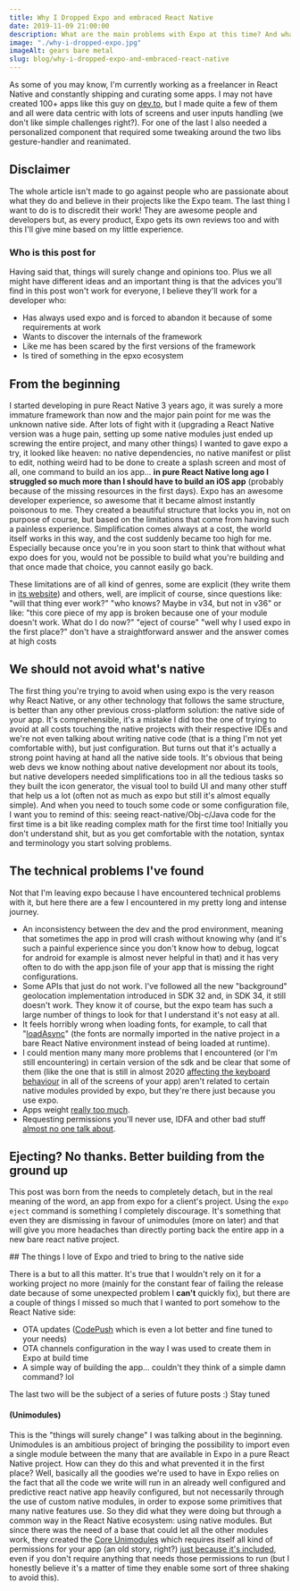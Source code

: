 ```yaml
---
title: Why I Dropped Expo and embraced React Native
date: 2019-11-09 21:00:00
description: What are the main problems with Expo at this time? And what can be the advantages of using a pure React Native workflow?
image: "./why-i-dropped-expo.jpg"
imageAlt: gears bare metal
slug: blog/why-i-dropped-expo-and-embraced-react-native
---
```


As some of you may know, I'm currently working as a freelancer in React Native and constantly shipping and curating some apps. I may not have created 100+ apps like this guy on [dev.to](https://dev.to/kylessg/ive-released-over-100-apps-in-react-native-since-2015-ask-me-anything-1m9g), but I made quite a few of them and all were data centric with lots of screens and user inputs handling (we don't like simple challenges right?).
For one of the last I also needed a personalized component that required some tweaking around the two libs gesture-handler and reanimated.

## Disclaimer

The whole article isn't made to go against people who are passionate about what they do and believe in their projects like the Expo team.
The last thing I want to do is to discredit their work! They are awesome people and developers but, as every product, Expo gets its own reviews too and with this I'll give mine based on my little experience.

### Who is this post for

Having said that, things will surely change and opinions too. Plus we all might have different ideas and an important thing is that the advices you'll find in this post won't work for everyone, I believe they'll work for a developer who:

- Has always used expo and is forced to abandon it because of some requirements at work
- Wants to discover the internals of the framework
- Like me has been scared by the first versions of the framework
- Is tired of something in the epxo ecosystem

## From the beginning

I started developing in pure React Native 3 years ago, it was surely a more immature framework than now and the major pain point for me was the unknown native side. After lots of fight with it (upgrading a React Native version was a huge pain, setting up some native modules just ended up screwing the entire project, and many other things) I wanted to gave expo a try, it looked like heaven: no native dependencies, no native manifest or plist to edit, nothing weird had to be done to create a splash screen and most of all, one command to build an ios app... **in pure React Native long ago I struggled so much more than I should have to build an iOS app** (probably because of the missing resources in the first days).
Expo has an awesome developer experience, so awesome that it became almost instantly poisonous to me.
They created a beautiful structure that locks you in, not on purpose of course, but based on the limitations that come from having such a painless experience. Simplification comes always at a cost, the world itself works in this way, and the cost suddenly became too high for me.
Especially because once you're in you soon start to think that without what expo does for you, would not be possible to build what you're building and that once made that choice, you cannot easily go back.

These limitations are of all kind of genres, some are explicit (they write them in [its website](https://docs.expo.io/versions/latest/introduction/why-not-expo/)) and others, well, are implicit of course, since questions like: "will that thing ever work?" "who knows? Maybe in v34, but not in v36" or like: "this core piece of my app is broken because one of your module doesn't work. What do I do now?" "eject of course" "well why I used expo in the first place?" don't have a straightforward answer and the answer comes at high costs

## We should not avoid what's native

The first thing you're trying to avoid when using expo is the very reason why React Native, or any other technology that follows the same structure, is better than any other previous cross-platform solution: the native side of your app.
It's comprehensible, it's a mistake I did too the one of trying to avoid at all costs touching the native projects with their respective IDEs and we're not even talking about writing native code (that is a thing I'm not yet comfortable with), but just configuration. But turns out that it's actually a strong point having at hand all the native side tools.
It's obvious that being web devs we know nothing about native development nor about its tools, but native developers needed simplifications too in all the tedious tasks so they built the icon generator, the visual tool to build UI and many other stuff that help us a lot (often not as much as expo but still it's almost equally simple).
And when you need to touch some code or some configuration file, I want you to remind of this: seeing react-native/Obj-c/Java code for the first time is a bit like reading complex math for the first time too! Initially you don't understand shit, but as you get comfortable with the notation, syntax and terminology you start solving problems.

## The technical problems I've found

Not that I'm leaving expo because I have encountered technical problems with it, but here there are a few I encountered in my pretty long and intense journey.

- An inconsistency between the dev and the prod environment, meaning that sometimes the app in prod will crash without knowing why (and it's such a painful experience since you don't know how to debug, logcat for android for example is almost never helpful in that) and it has very often to do with the app.json file of your app that is missing the right configurations.
- Some APIs that just do not work. I've followed all the new "background" geolocation implementation introduced in SDK 32 and, in SDK 34, it still doesn't work. They know it of course, but the expo team has such a large number of things to look for that I understand it's not easy at all.
- It feels horribly wrong when loading fonts, for example, to call that "[loadAsync](https://docs.expo.io/versions/latest/guides/using-custom-fonts/#loading-the-font-in-your-app)" (the fonts are normally imported in the native project in a bare React Native environment instead of being loaded at runtime).
- I could mention many many more problems that I encountered (or I'm still encountering) in certain version of the sdk and be clear that some of them (like the one that is still in almost 2020 [affecting the keyboard behaviour](https://github.com/expo/expo/issues/2172) in all of the screens of your app) aren't related to certain native modules provided by expo, but they're there just because you use expo.
- Apps weight [really too much](https://expo.canny.io/feature-requests/p/reducing-app-size).
- Requesting permissions you'll never use, IDFA and other bad stuff [almost no one talk about](https://github.com/expo/expo/issues/1138).


## Ejecting? No thanks. Better building from the ground up

This post was born from the needs to completely detach, but in the real meaning of the word, an app from expo for a client's project.
Using the `expo eject` command is something I completely discourage. It's something that even they are dismissing in favour of unimodules (more on later) and that will give you more headaches than directly porting back the entire app in a new bare react native project.

## The things I love of Expo and tried to bring to the native side

There is a but to all this matter.
It's true that I wouldn't rely on it for a working project no more (mainly for the constant fear of failing the release date because of some unexpected problem I **can't** quickly fix), but there are a couple of things I missed so much that I wanted to port somehow to the React Native side:

- OTA updates ([CodePush](https://github.com/microsoft/react-native-code-push) which is even a lot better and fine tuned to your needs)
- OTA channels configuration in the way I was used to create them in Expo at build time
- A simple way of building the app... couldn't they think of a simple damn command? lol

The last two will be the subject of a series of future posts :) Stay tuned

#### (Unimodules)

This is the "things will surely change" I was talking about in the beginning. Unimodules is an ambitious project of bringing the possibility to import even a single module between the many that are available in Expo in a pure React Native project.
How can they do this and what prevented it in the first place? Well, basically all the goodies we're used to have in Expo relies on the fact that all the code we write will run in an already well configured and predictive react native app heavily configured, but not necessarily through the use of custom native modules, in order to expose some primitives that many native features use.
So they did what they were doing but through a common way in the React Native ecosystem: using native modules.
But since there was the need of a base that could let all the other modules work, they created the [Core Unimodules](https://github.com/unimodules/react-native-unimodules) which requires itself all kind of permissions for your app (an old story, right?) [just because it's included](https://github.com/unimodules/react-native-unimodules#add-permission-usage-description-keys-to-infoplist), even if you don't require anything that needs those permissions to run (but I honestly believe it's a matter of time they enable some sort of three shaking to avoid this).